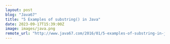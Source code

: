 ```yaml
---
layout: post
blog: "Java67"
title: "5 Examples of substring() in Java"
date: 2023-09-17T15:39:00Z
image: images/java.png
remote_url: "http://www.java67.com/2016/01/5-examples-of-substring-in-java.html"
---
```

